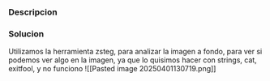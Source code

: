 ### Descripcion 

### Solucion
Utilizamos la herramienta zsteg, para analizar la imagen a fondo, para ver si podemos ver algo en la imagen, ya que lo quisimos hacer con strings, cat, exitfool, y no funciono 
![[Pasted image 20250401130719.png]]
